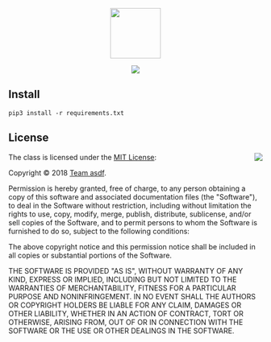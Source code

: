 <p align="middle">
	<img src='http://drive.google.com/uc?export=view&id=17izfPjLeGMd3df1n6iNKl7dr12Xephkt' height="100" />
</p>

<p align="center">
	<img src="https://img.shields.io/badge/오픈소스소프트웨어-1분반-blue.svg">
</p>


## Install

```shell
pip3 install -r requirements.txt
```


## License

<img align="right" src="http://opensource.org/trademarks/opensource/OSI-Approved-License-100x137.png">

The class is licensed under the [MIT License](http://opensource.org/licenses/MIT):

Copyright &copy; 2018 [Team asdf](https://github.com/team-asdf).

Permission is hereby granted, free of charge, to any person obtaining a copy of this software and associated documentation files (the "Software"), to deal in the Software without restriction, including without limitation the rights to use, copy, modify, merge, publish, distribute, sublicense, and/or sell copies of the Software, and to permit persons to whom the Software is furnished to do so, subject to the following conditions:

The above copyright notice and this permission notice shall be included in all copies or substantial portions of the Software.

THE SOFTWARE IS PROVIDED "AS IS", WITHOUT WARRANTY OF ANY KIND, EXPRESS OR IMPLIED, INCLUDING BUT NOT LIMITED TO THE WARRANTIES OF MERCHANTABILITY, FITNESS FOR A PARTICULAR PURPOSE AND NONINFRINGEMENT. IN NO EVENT SHALL THE AUTHORS OR COPYRIGHT HOLDERS BE LIABLE FOR ANY CLAIM, DAMAGES OR OTHER LIABILITY, WHETHER IN AN ACTION OF CONTRACT, TORT OR OTHERWISE, ARISING FROM, OUT OF OR IN CONNECTION WITH THE SOFTWARE OR THE USE OR OTHER DEALINGS IN THE SOFTWARE.
